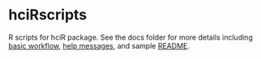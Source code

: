 # hciRscripts

R scripts for hciR package.  See the docs folder for more details including [basic workflow], [help messages], and sample [README].


[basic workflow]: https://huntsmancancerinstitute.github.io/hciRscripts/hciR_scripts.html
[help messages]: https://huntsmancancerinstitute.github.io/hciRscripts/hciR_help.html
[README]: https://huntsmancancerinstitute.github.io/hciRscripts/README.html
